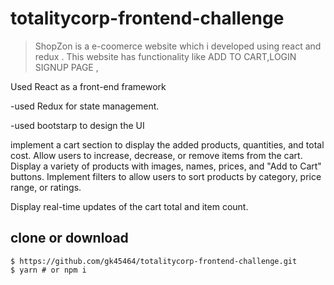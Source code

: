 # totalitycorp-frontend-challenge

> ShopZon  is a e-coomerce website  which i developed using  react and redux . This website has functionality like ADD TO CART,LOGIN SIGNUP PAGE , 


>



Used React as a front-end framework 

-used Redux for state management.

-used bootstarp to design the UI


implement a cart section to display the added products, quantities, and total cost. Allow users to increase, decrease, or remove items from the cart. 
Display a variety of products with images, names, prices, and "Add to Cart" buttons. Implement filters to allow users to sort products by category, price range, or ratings. 

Display real-time updates of the cart total and item count. 






## clone or download
```terminal
$ https://github.com/gk45464/totalitycorp-frontend-challenge.git
$ yarn # or npm i

